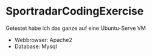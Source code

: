 # SportradarCodingExercise
Getestet habe ich das ganze auf eine Ubuntu-Serve VM
* Webbrowser: Apache2
* Database:   Mysql
